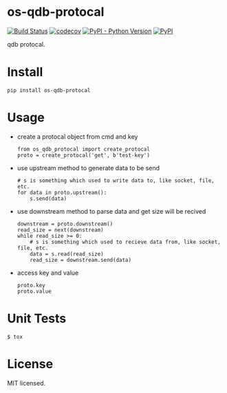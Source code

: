 # os-qdb-protocal

[![Build Status](https://www.travis-ci.org/cfhamlet/os-qdb-protocal.svg?branch=master)](https://www.travis-ci.org/cfhamlet/os-qdb-protocal)
[![codecov](https://codecov.io/gh/cfhamlet/os-qdb-protocal/branch/master/graph/badge.svg)](https://codecov.io/gh/cfhamlet/os-qdb-protocal)
[![PyPI - Python Version](https://img.shields.io/pypi/pyversions/os-qdb-protocal.svg)](https://pypi.python.org/pypi/os-qdb-protocal)
[![PyPI](https://img.shields.io/pypi/v/os-qdb-protocal.svg)](https://pypi.python.org/pypi/os-qdb-protocal)


qdb protocal.
 

# Install

`pip install os-qdb-protocal`

# Usage

* create a protocal object from cmd and key

    ```
    from os_qdb_protocal import create_protocal
    proto = create_protocal('get', b'test-key')
    ```

* use upstream method to generate data to be send

  
    ```
    # s is something which used to write data to, like socket, file, etc.
    for data in proto.upstream(): 
        s.send(data)
    ```

* use downstream method to parse data and get size will be recived

    ```
    downstream = proto.downstream()
    read_size = next(downstream)
    while read_size >= 0:
        # s is something which used to recieve data from, like socket, file, etc.
        data = s.read(read_size)
        read_size = downstream.send(data)
    ```

* access key and value

    ```
    proto.key
    proto.value
    ```


# Unit Tests

`$ tox`

# License

MIT licensed.
